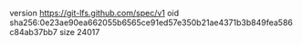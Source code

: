version https://git-lfs.github.com/spec/v1
oid sha256:0e23ae90ea662055b6565ce91ed57e350b21ae4371b3b849fea586c84ab37bb7
size 24017

